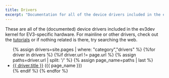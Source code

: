 ```yaml
---
title: Drivers
excerpt: "Documentation for all of the device drivers included in the ev3dev kernel for EV3-specific hardware."
---
```


These are all of the (documented) device drivers included in the ev3dev
kernel for EV3-specific hardware. For mainline or other drivers, check out
the [tutorials] or if nothing related is there, try searching the web.

<ul>
{% assign drivers=site.pages | where: "category","drivers" %}
{%for driver in drivers %}
{%if driver.url != page.url %}
{% assign paths=driver.url | split: '/' %}
{% assign page_name=paths | last %}
<li><a href="{{ driver.url }}">{{ driver.title }}</a> ({{ page_name }})</li>
{% endif %}
{% endfor %}
</ul>

[tutorials]: ../tutorials